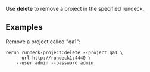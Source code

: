 Use **delete** to remove a project in the specified rundeck.

Examples
--------

Remove a project called "qa1":

    rerun rundeck-project:delete --project qa1 \
        --url http://rundeck1:4440 \
        --user admin --password admin
